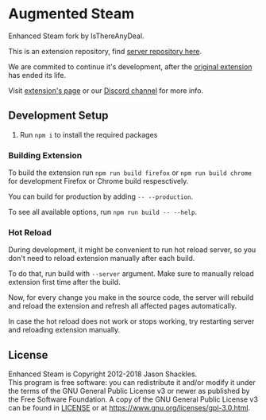 # Augmented Steam

Enhanced Steam fork by IsThereAnyDeal.

This is an extension repository, find [server repository here](https://github.com/tfedor/AugmentedSteam_Server).

We are commited to continue it's development, after the [original extension](https://github.com/jshackles/Enhanced_Steam) has ended its life.

Visit [extension's page](https://es.isthereanydeal.com/) or our [Discord channel](https://discord.gg/yn57q7f) for more info.

## Development Setup

1. Run `npm i` to install the required packages

### Building Extension

To build the extension run `npm run build firefox`
or `npm run build chrome` for development Firefox or Chrome build respesctively.

You can build for production by adding `-- --production`.

To see all available options, run `npm run build -- --help`. 

### Hot Reload

During development, it might be convenient to run hot reload server, so you don't need to reload extension manually
after each build.

To do that, run build with `--server` argument. Make sure to manually reload extension first time after the build.

Now, for every change you make in the source code, the server will rebuild and reload the extension
and refresh all affected pages automatically.

In case the hot reload does not work or stops working, try restarting server and reloading extension manually.

## License

Enhanced Steam is Copyright 2012-2018 Jason Shackles.  
This program is free software: you can redistribute it and/or modify it under the terms of the GNU General Public License v3 or newer as published by the Free Software Foundation.  A copy of the GNU General Public License v3 can be found in [LICENSE](LICENSE) or at https://www.gnu.org/licenses/gpl-3.0.html.
